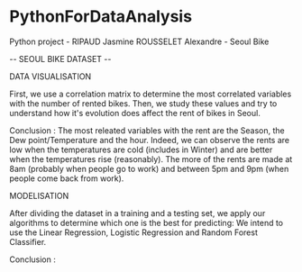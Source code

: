 # PythonForDataAnalysis
Python project - RIPAUD Jasmine ROUSSELET Alexandre - Seoul Bike

-- SEOUL BIKE DATASET -- 

DATA VISUALISATION

First, we use a correlation matrix to determine the most correlated variables with the number of rented bikes.
Then, we study these values and try to understand how it's evolution does affect the rent of bikes in Seoul.
  
Conclusion :  The most releated variables with the rent are the Season, the Dew point/Temperature and the hour.
Indeed, we can observe the rents are low when the temperatures are cold (includes in Winter) and are better when the temperatures rise (reasonably).
The more of the rents are made at 8am (probably when people go to work) and between 5pm and 9pm (when people come back from work).



MODELISATION


After dividing the dataset in a training and a testing set, we apply our algorithms to determine which one is the best for predicting:
We intend to use the Linear Regression, Logistic Regression and Random Forest Classifier.

Conclusion : 
